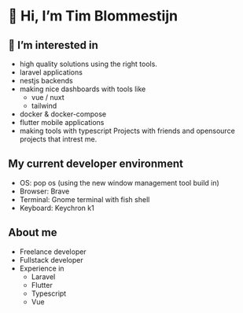 # 👋 Hi, I’m Tim Blommestijn

## 👀 I’m interested in
- high quality solutions using the right tools.
- laravel applications
- nestjs backends
- making nice dashboards with tools like
  - vue / nuxt
  - tailwind
 - docker & docker-compose
 - flutter mobile applications
 - making tools with typescript
Projects with friends and opensource projects that intrest me.  

## My current developer environment
- OS: pop os (using the new window management tool build in)
- Browser: Brave
- Terminal: Gnome terminal with fish shell
- Keyboard: Keychron k1

## About me
- Freelance developer
- Fullstack developer
- Experience in
  - Laravel
  - Flutter
  - Typescript
  - Vue
<!---
da-tokkies/da-tokkies is a ✨ special ✨ repository because its `README.md` (this file) appears on your GitHub profile.
You can click the Preview link to take a look at your changes.
--->
